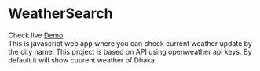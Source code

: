 # WeatherSearch
Check live <a href="https://raihanalam.github.io/WeatherSearch/">Demo</a><br>
This is javascript web app where you can check current weather update by the city name. This project is based on API using openweather api keys. By default it will show cuurent weather of Dhaka.
